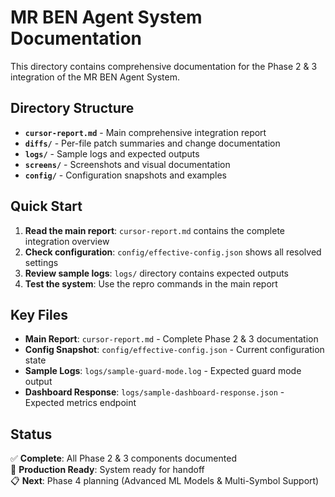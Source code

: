 # MR BEN Agent System Documentation

This directory contains comprehensive documentation for the Phase 2 & 3 integration of the MR BEN Agent System.

## Directory Structure

- **`cursor-report.md`** - Main comprehensive integration report
- **`diffs/`** - Per-file patch summaries and change documentation
- **`logs/`** - Sample logs and expected outputs
- **`screens/`** - Screenshots and visual documentation
- **`config/`** - Configuration snapshots and examples

## Quick Start

1. **Read the main report**: `cursor-report.md` contains the complete integration overview
2. **Check configuration**: `config/effective-config.json` shows all resolved settings
3. **Review sample logs**: `logs/` directory contains expected outputs
4. **Test the system**: Use the repro commands in the main report

## Key Files

- **Main Report**: `cursor-report.md` - Complete Phase 2 & 3 documentation
- **Config Snapshot**: `config/effective-config.json` - Current configuration state
- **Sample Logs**: `logs/sample-guard-mode.log` - Expected guard mode output
- **Dashboard Response**: `logs/sample-dashboard-response.json` - Expected metrics endpoint

## Status

✅ **Complete**: All Phase 2 & 3 components documented  
🚀 **Production Ready**: System ready for handoff  
📋 **Next**: Phase 4 planning (Advanced ML Models & Multi-Symbol Support)
